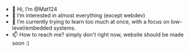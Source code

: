 - 👋 Hi, I’m @Mat124
- 👀 I’m interested in almost everything (except webdev)
- 🌱 I’m currently trying to learn too much at once, with a focus on low-level/embedded systems.
- 📫 How to reach me? simply don't right now, website should be made soon :)

<!---
Mat124/Mat124 is a ✨ special ✨ repository because its `README.md` (this file) appears on your GitHub profile.
You can click the Preview link to take a look at your changes.
--->

